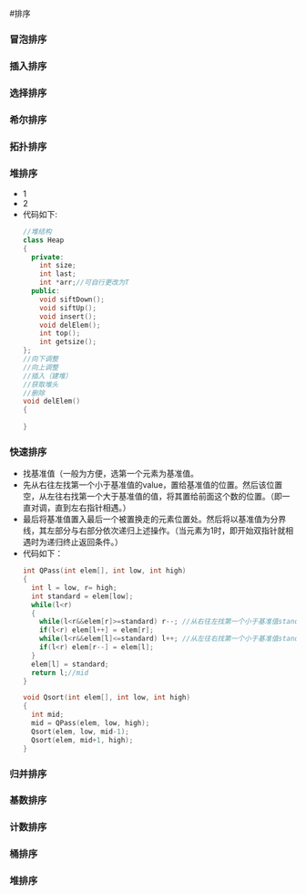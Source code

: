 #排序
### 冒泡排序
### 插入排序
### 选择排序
### 希尔排序
### 拓扑排序

### 堆排序
* 1
* 2
* 代码如下:
  ```c++
  //堆结构
  class Heap
  {
    private:
      int size;
      int last;
      int *arr;//可自行更改为T
    public:
      void siftDown();
      void siftUp();
      void insert();
      void delElem();
      int top();
      int getsize();
  };
  //向下调整
  //向上调整
  //插入（建堆）
  //获取堆头
  //删除
  void delElem()
  {
    
  }
  ```
### 快速排序
* 找基准值（一般为方便，选第一个元素为基准值。
* 先从右往左找第一个小于基准值的value，置给基准值的位置。然后该位置空，从左往右找第一个大于基准值的值，将其置给前面这个数的位置。（即一直对调，直到左右指针相遇。）
* 最后将基准值置入最后一个被置换走的元素位置处。然后将以基准值为分界线，其左部分与右部分依次递归上述操作。（当元素为1时，即开始双指针就相遇时为递归终止返回条件。）
* 代码如下：
  ```c++
  int QPass(int elem[], int low, int high)
  {
    int l = low, r= high;
    int standard = elem[low];
    while(l<r)
    {
      while(l<r&&elem[r]>=standard) r--; //从右往左找第一个小于基准值standard的value
      if(l<r) elem[l++] = elem[r];
      while(l<r&&elem[l]<=standard) l++; //从左往右找第一个小于基准值standard的value
      if(l<r) elem[r--] = elem[l];
    }
    elem[l] = standard;
    return l;//mid
  }

  void Qsort(int elem[], int low, int high)
  {
    int mid;
    mid = QPass(elem, low, high);
    Qsort(elem, low, mid-1);
    Qsort(elem, mid+1, high);
  }
  ```
### 归并排序
### 基数排序
### 计数排序
### 桶排序
### 堆排序
### 
